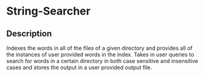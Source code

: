 # String-Searcher



## Description
  Indexes the words in all of the files of a given directory and provides all
  of the instances of user provided words in the index. Takes in user queries
  to search for words in a certain directory in both case sensitive and 
  insensitive cases and stores the output in a user provided output file. 
